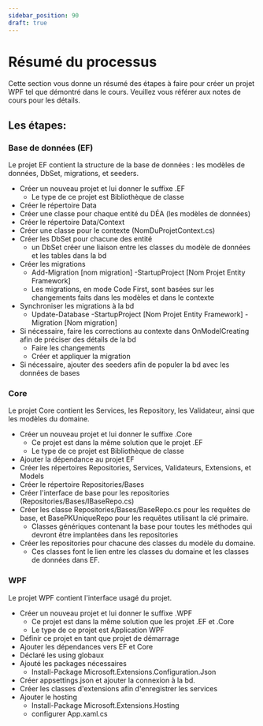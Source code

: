```yaml
---
sidebar_position: 90
draft: true
---
```


# Résumé du processus

Cette section vous donne un résumé des étapes à faire pour créer un projet WPF tel que démontré dans le cours. 
Veuillez vous référer aux notes de cours pour les détails. 

## Les étapes:

### Base de données (EF)

Le projet EF contient la structure de la base de données : les modèles de données, DbSet, migrations, et seeders.

- Créer un nouveau projet et lui donner le suffixe .EF
  - Le type de ce projet est Bibliothèque de classe
- Créer le répertoire Data
- Créer une classe pour chaque entité du DÉA (les modèles de données)
- Créer le répertoire Data/Context
- Créer une classe pour le contexte (NomDuProjetContext.cs)
- Créer les DbSet pour chacune des entité 
  - un DbSet créer une liaison entre les classes du modèle de données et les tables dans la bd
- Créer les migrations
  - Add-Migration [nom migration] -StartupProject [Nom Projet Entity Framework]
  - Les migrations, en mode Code First, sont basées sur les changements faits dans les modèles et dans le contexte
- Synchroniser les migrations à la bd
  - Update-Database -StartupProject [Nom Projet Entity Framework] -Migration [Nom migration]
- Si nécessaire, faire les corrections au contexte dans OnModelCreating afin de préciser des détails de la bd
  - Faire les changements
  - Créer et appliquer la migration 
- Si nécessaire, ajouter des seeders afin de populer la bd avec les données de bases

### Core

Le projet Core contient les Services, les Repository, les Validateur, ainsi que les modèles du domaine.

- Créer un nouveau projet et lui donner le suffixe .Core
  - Ce projet est dans la même solution que le projet .EF
  - Le type de ce projet est Bibliothèque de classe
- Ajouter la dépendance au projet EF
- Créer les répertoires Repositories, Services, Validateurs, Extensions, et Models
- Créer le répertoire Repositories/Bases
- Créer l'interface de base pour les repositories (Repositories/Bases/IBaseRepo.cs)
- Créer les classe Repositories/Bases/BaseRepo.cs pour les requêtes de base,  et BasePKUniqueRepo pour les requêtes utilisant la clé primaire.
  - Classes génériques contenant la base pour toutes les méthodes qui devront être implantées dans les repositories
- Créer les repositories pour chacune des classes du modèle du domaine. 
  - Ces classes font le lien entre les classes du domaine et les classes de données dans EF.

### WPF

Le projet WPF contient l'interface usagé du projet.

- Créer un nouveau projet et lui donner le suffixe .WPF
  - Ce projet est dans la même solution que les projet .EF et .Core
  - Le type de ce projet est Application WPF
- Définir ce projet  en tant que projet de démarrage
- Ajouter les dépendances vers EF et Core
- Déclaré les using globaux
- Ajouté les packages nécessaires
  - Install-Package Microsoft.Extensions.Configuration.Json
- Créer appsettings.json et ajouter la connexion à la bd. 
- Créer les classes d'extensions afin d'enregistrer les services
- Ajouter le hosting
  - Install-Package Microsoft.Extensions.Hosting
  - configurer App.xaml.cs